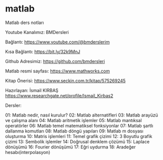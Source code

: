 # matlab
Matlab ders notları

Youtube Kanalımız: BMDersleri

Bağlantı: https://www.youtube.com/@bmderslerim

Kısa Bağlantı: https://bit.ly/32k9MnJ

Github Adresimiz: https://github.com/bmdersleri

Matlab resmi sayfası: https://www.mathworks.com

Kitap Önerisi: https://www.seckin.com.tr/kitap/575269245

Hazırlayan: İsmail KIRBAŞ https://www.researchgate.net/profile/Ismail_Kirbas2

Dersler:

01: Matlab nedir, nasıl kurulur?
02: Matlab alternatifleri
03: Matlab arayüzü ve çalışma alanı
04: Matlab aritmetik işlemler
05: Matlab mantıksal operatörler
06: Matlab temel matematiksel fonksiyonlar
07: Matlab şartlı dallanma komutları
08: Matlab döngü yapıları
09: Matlab m dosyası oluşturma 
10: Matris işlemleri
11: Temel grafik çizimi
12: 3 Boyutlu grafik çizimi
13: Sembolik işlemler
14: Doğrusal denklem çözümü
15: Laplace dönüşümü
16: Fourier dönüşümü
17: Eğri uydurma
18: Aradeğer hesabı(interpolasyon)
